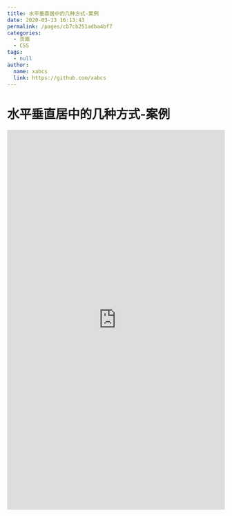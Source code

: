 ```yaml
---
title: 水平垂直居中的几种方式-案例
date: 2020-03-13 16:13:43
permalink: /pages/cb7cb251adba4bf7
categories: 
  - 页面
  - CSS
tags: 
  - null
author: 
  name: xabcs
  link: https://github.com/xabcs
---
```

# 水平垂直居中的几种方式-案例

<iframe height="880" style="width: 100%;" scrolling="no" title="水平垂直居中的几种方式" src="https://codepen.io/xabcs/embed/poJLeYv?height=880&theme-id=light&default-tab=result" frameborder="no" allowtransparency="true" allowfullscreen="true">
  See the Pen <a href='https://codepen.io/xabcs/pen/poJLeYv'>水平垂直居中的几种方式</a> by xabcs
  (<a href='https://codepen.io/xabcs'>@xabcs</a>) on <a href='https://codepen.io'>CodePen</a>.
</iframe>

